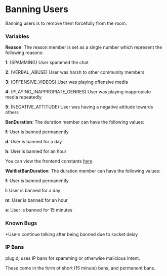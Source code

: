 # Banning Users


Banning users is to remove them forcefully from the room.

### Variables


**Reason**: The reason member is set as a single number which represent the following reasons:

**1**: (SPAMMING) User spammed the chat

**2**: (VERBAL_ABUSE) User was harsh to other community members

**3**: (OFFENSIVE_VIDEOS) User was playing offensive media

**4**: (PLAYING_INAPPROPIATE_GENRES) User was playing inappropiate media repeatedly

**5**: (NEGATIVE_ATTITUDE) User was having a negative attitude towards others



**BanDuration**: The duration member can have the following values:

**f**: User is banned permanently

**d**: User is banned for a day

**h**: User is banned for an hour

You can view the frontend constants [here](/api/constants.md)

**WaitlistBanDuration**: The duration member can have the following values:

**f**: User is banned permanently

**l**: User is banned for a day

**m**: User is banned for an hour

**s**: User is banned for 15 minutes

### Known Bugs

*Users continue talking after being banned due to socket delay

### IP Bans

plug.dj uses IP bans for spamming or otherwise malicious intent.

These come in the form of short (15 minute) bans, and permanent bans.